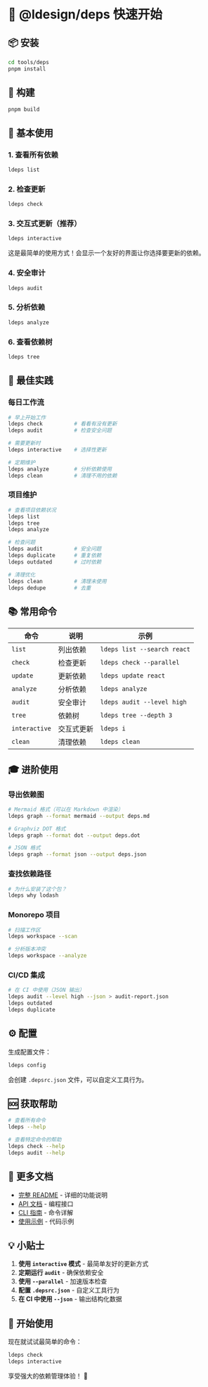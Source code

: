 # 🚀 @ldesign/deps 快速开始

## 📦 安装

```bash
cd tools/deps
pnpm install
```

## 🔨 构建

```bash
pnpm build
```

## 🎯 基本使用

### 1. 查看所有依赖

```bash
ldeps list
```

### 2. 检查更新

```bash
ldeps check
```

### 3. 交互式更新（推荐）

```bash
ldeps interactive
```

这是最简单的使用方式！会显示一个友好的界面让你选择要更新的依赖。

### 4. 安全审计

```bash
ldeps audit
```

### 5. 分析依赖

```bash
ldeps analyze
```

### 6. 查看依赖树

```bash
ldeps tree
```

## 🎨 最佳实践

### 每日工作流

```bash
# 早上开始工作
ldeps check          # 看看有没有更新
ldeps audit          # 检查安全问题

# 需要更新时
ldeps interactive    # 选择性更新

# 定期维护
ldeps analyze        # 分析依赖使用
ldeps clean          # 清理不用的依赖
```

### 项目维护

```bash
# 查看项目依赖状况
ldeps list
ldeps tree
ldeps analyze

# 检查问题
ldeps audit          # 安全问题
ldeps duplicate      # 重复依赖
ldeps outdated       # 过时依赖

# 清理优化
ldeps clean          # 清理未使用
ldeps dedupe         # 去重
```

## 📚 常用命令

| 命令 | 说明 | 示例 |
|------|------|------|
| `list` | 列出依赖 | `ldeps list --search react` |
| `check` | 检查更新 | `ldeps check --parallel` |
| `update` | 更新依赖 | `ldeps update react` |
| `analyze` | 分析依赖 | `ldeps analyze` |
| `audit` | 安全审计 | `ldeps audit --level high` |
| `tree` | 依赖树 | `ldeps tree --depth 3` |
| `interactive` | 交互式更新 | `ldeps i` |
| `clean` | 清理依赖 | `ldeps clean` |

## 🎓 进阶使用

### 导出依赖图

```bash
# Mermaid 格式（可以在 Markdown 中渲染）
ldeps graph --format mermaid --output deps.md

# Graphviz DOT 格式
ldeps graph --format dot --output deps.dot

# JSON 格式
ldeps graph --format json --output deps.json
```

### 查找依赖路径

```bash
# 为什么安装了这个包？
ldeps why lodash
```

### Monorepo 项目

```bash
# 扫描工作区
ldeps workspace --scan

# 分析版本冲突
ldeps workspace --analyze
```

### CI/CD 集成

```bash
# 在 CI 中使用（JSON 输出）
ldeps audit --level high --json > audit-report.json
ldeps outdated
ldeps duplicate
```

## ⚙️ 配置

生成配置文件：

```bash
ldeps config
```

会创建 `.depsrc.json` 文件，可以自定义工具行为。

## 🆘 获取帮助

```bash
# 查看所有命令
ldeps --help

# 查看特定命令的帮助
ldeps check --help
ldeps audit --help
```

## 📖 更多文档

- [完整 README](./README.md) - 详细的功能说明
- [API 文档](./docs/api.md) - 编程接口
- [CLI 指南](./docs/CLI_GUIDE.md) - 命令详解
- [使用示例](./examples/basic-usage.ts) - 代码示例

## 💡 小贴士

1. **使用 `interactive` 模式** - 最简单友好的更新方式
2. **定期运行 `audit`** - 确保依赖安全
3. **使用 `--parallel`** - 加速版本检查
4. **配置 `.depsrc.json`** - 自定义工具行为
5. **在 CI 中使用 `--json`** - 输出结构化数据

## 🎉 开始使用

现在就试试最简单的命令：

```bash
ldeps check
ldeps interactive
```

享受强大的依赖管理体验！ 🚀

